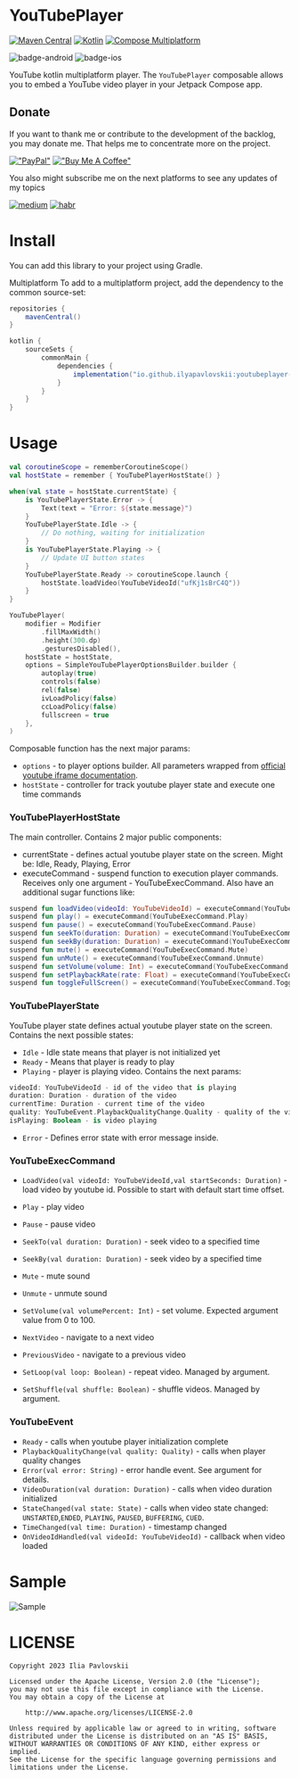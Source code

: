 # YouTubePlayer

[![Maven Central](https://img.shields.io/maven-central/v/io.github.ilyapavlovskii/youtubeplayer-compose.svg)](https://central.sonatype.com/artifact/io.github.ilyapavlovskii/youtubeplayer-compose)
[![Kotlin](https://img.shields.io/badge/kotlin-v1.9.20-blue.svg?logo=kotlin)](http://kotlinlang.org)
[![Compose Multiplatform](https://img.shields.io/badge/Compose%20Multiplatform-v1.5.4-blue)](https://github.com/JetBrains/compose-multiplatform)

![badge-android](http://img.shields.io/badge/platform-android-6EDB8D.svg?style=flat)
![badge-ios](http://img.shields.io/badge/platform-ios-CDCDCD.svg?style=flat)

YouTube kotlin multiplatform player.
The `YouTubePlayer` composable allows you to embed a YouTube video player in your Jetpack Compose app.

## Donate
If you want to thank me or contribute to the development of the backlog, you may donate me. That helps me to concentrate more on the project.

[!["PayPal"](https://raw.githubusercontent.com/IlyaPavlovskii/IlyaPavlovskii/main/resources/paypal.svg)](https://www.paypal.com/paypalme/ipavlovskii)
[!["Buy Me A Coffee"](https://raw.githubusercontent.com/IlyaPavlovskii/IlyaPavlovskii/main/resources/buy_me_a_coffee.svg)](https://www.buymeacoffee.com/ipavlovskii)

You also might subscribe me on the next platforms to see any updates of my topics

[![medium](https://raw.githubusercontent.com/IlyaPavlovskii/IlyaPavlovskii/main/resources/medium.svg)](https://pavlovskiiilia.medium.com/)
[![habr](https://raw.githubusercontent.com/IlyaPavlovskii/IlyaPavlovskii/main/resources/habr.svg)](https://habr.com/ru/users/TranE91/posts/)

# Install
You can add this library to your project using Gradle.

Multiplatform
To add to a multiplatform project, add the dependency to the common source-set:

```gradle
repositories {
    mavenCentral()
}

kotlin {
    sourceSets {
        commonMain {
            dependencies {
                implementation("io.github.ilyapavlovskii:youtubeplayer-compose:${latest_version}")
            }
        }
    }
}
```

# Usage

```kotlin
val coroutineScope = rememberCoroutineScope()
val hostState = remember { YouTubePlayerHostState() }

when(val state = hostState.currentState) {
    is YouTubePlayerState.Error -> {
        Text(text = "Error: ${state.message}")
    }
    YouTubePlayerState.Idle -> {
        // Do nothing, waiting for initialization
    }
    is YouTubePlayerState.Playing -> {
        // Update UI button states
    }
    YouTubePlayerState.Ready -> coroutineScope.launch {
        hostState.loadVideo(YouTubeVideoId("ufKj1sBrC4Q"))
    }
}

YouTubePlayer(
    modifier = Modifier
        .fillMaxWidth()
        .height(300.dp)
        .gesturesDisabled(),
    hostState = hostState,
    options = SimpleYouTubePlayerOptionsBuilder.builder {
        autoplay(true)
        controls(false)
        rel(false)
        ivLoadPolicy(false)
        ccLoadPolicy(false)
        fullscreen = true
    },
)
```

Composable function has the next major params:

* `options` - to player options builder. All parameters wrapped from [official youtube iframe documentation](https://developers.google.com/youtube/player_parameters#Parameters).
* `hostState` - controller for track youtube player state and execute one time commands

### YouTubePlayerHostState
The main controller. Contains 2 major public components:
* currentState - defines actual youtube player state on the screen. Might be: Idle, Ready, Playing, Error
* executeCommand - suspend function to execution player commands. Receives only one argument - <a name="YouTubeExecCommand">YouTubeExecCommand</a>. Also have an additional sugar functions like:
```kotlin
suspend fun loadVideo(videoId: YouTubeVideoId) = executeCommand(YouTubeExecCommand.LoadVideo(videoId))
suspend fun play() = executeCommand(YouTubeExecCommand.Play)
suspend fun pause() = executeCommand(YouTubeExecCommand.Pause)
suspend fun seekTo(duration: Duration) = executeCommand(YouTubeExecCommand.SeekTo(duration))
suspend fun seekBy(duration: Duration) = executeCommand(YouTubeExecCommand.SeekBy(duration))
suspend fun mute() = executeCommand(YouTubeExecCommand.Mute)
suspend fun unMute() = executeCommand(YouTubeExecCommand.Unmute)
suspend fun setVolume(volume: Int) = executeCommand(YouTubeExecCommand.SetVolume(volume))
suspend fun setPlaybackRate(rate: Float) = executeCommand(YouTubeExecCommand.SetPlaybackRate(rate))
suspend fun toggleFullScreen() = executeCommand(YouTubeExecCommand.ToggleFullscreen)
```

### <a name="YouTubePlayerState">YouTubePlayerState</a>
YouTube player state defines actual youtube player state on the screen. Contains the next possible states:
* `Idle` - Idle state means that player is not initialized yet
* `Ready` - Means that player is ready to play
* `Playing` - player is playing video. Contains the next params:  
```kotlin
videoId: YouTubeVideoId - id of the video that is playing
duration: Duration - duration of the video
currentTime: Duration - current time of the video
quality: YouTubeEvent.PlaybackQualityChange.Quality - quality of the video, see [YouTubeEvent.PlaybackQualityChange.Quality]
isPlaying: Boolean - is video playing
```
* `Error` - Defines error state with error message inside.


### <a name="YouTubeExecCommand">YouTubeExecCommand</a>

* `LoadVideo(val videoId: YouTubeVideoId,val startSeconds: Duration)` - load video by youtube id. Possible to start with default start time offset.

* `Play` - play video
* `Pause` - pause video
* `SeekTo(val duration: Duration)` - seek video to a specified time
* `SeekBy(val duration: Duration)` - seek video by a specified time
* `Mute` - mute sound
* `Unmute` - unmute sound
* `SetVolume(val volumePercent: Int)` - set volume. Expected argument value from 0 to 100.
* `NextVideo` - navigate to a next video
* `PreviousVideo` - navigate to a previous video
* `SetLoop(val loop: Boolean)` - repeat video. Managed by argument.
* `SetShuffle(val shuffle: Boolean)` - shuffle videos. Managed by argument.

### <a name="YouTubeEvent">YouTubeEvent</a>

* `Ready` - calls when youtube player initialization complete
* `PlaybackQualityChange(val quality: Quality)` - calls when player quality changes
* `Error(val error: String)` - error handle event. See argument for details.
* `VideoDuration(val duration: Duration)` - calls when video duration initialized
* `StateChanged(val state: State)` - calls when video state changed: `UNSTARTED`,`ENDED`, `PLAYING`, `PAUSED`, `BUFFERING`, `CUED`.
* `TimeChanged(val time: Duration)` - timestamp changed
* `OnVideoIdHandled(val videoId: YouTubeVideoId)` - callback when video loaded

# Sample
![Sample](sample.png)

# LICENSE

```
Copyright 2023 Ilia Pavlovskii

Licensed under the Apache License, Version 2.0 (the "License");
you may not use this file except in compliance with the License.
You may obtain a copy of the License at

    http://www.apache.org/licenses/LICENSE-2.0

Unless required by applicable law or agreed to in writing, software
distributed under the License is distributed on an "AS IS" BASIS,
WITHOUT WARRANTIES OR CONDITIONS OF ANY KIND, either express or implied.
See the License for the specific language governing permissions and
limitations under the License.
```